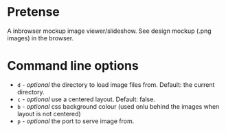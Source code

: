 # Pretense

A inbrowser mockup image viewer/slideshow. See design mockup (.png images) in the browser.

# Command line options

* `d` <String> - _optional_ the directory to load image files from. Default: the current directory.
* `c` - _optional_ use a centered layout. Default: false.
* `b` <String> - _optional_ css background colour (used onlu behind the images when layout is not centered)
* `p` <Number> - _optional_ the port to serve image from.